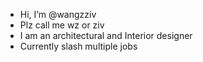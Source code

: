 - Hi, I’m @wangzziv
- Plz call me wz or ziv
- I am an architectural and Interior designer
- Currently slash multiple jobs
